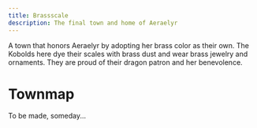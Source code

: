```yaml
---
title: Brassscale
description: The final town and home of Aeraelyr
---
```


A town that honors Aeraelyr by adopting her brass color as their own. The Kobolds here dye their scales with brass dust and wear brass jewelry and ornaments. They are proud of their dragon patron and her benevolence.

# Townmap
To be made, someday...